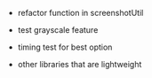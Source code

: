 - refactor function in screenshotUtil
- test grayscale feature
- timing test for best option

- other libraries that are lightweight
